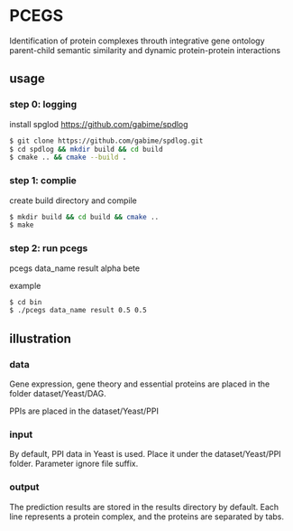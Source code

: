 # PCEGS
Identification of protein complexes throuth integrative gene ontology parent-child semantic similarity and dynamic protein-protein interactions

## usage
### step 0: logging

install spglod <https://github.com/gabime/spdlog>
```bash
$ git clone https://github.com/gabime/spdlog.git
$ cd spdlog && mkdir build && cd build
$ cmake .. && cmake --build .
```

### step 1: complie
create build directory and compile

```bash
$ mkdir build && cd build && cmake ..
$ make
```
### step 2: run pcegs
pcegs data_name result alpha bete

example
```bash
$ cd bin
$ ./pcegs data_name result 0.5 0.5
```

## illustration
### data
Gene expression, gene theory and essential proteins are placed in the folder dataset/Yeast/DAG.

PPIs are placed in the dataset/Yeast/PPI
### input
By default, PPI data in Yeast is used. Place it under the dataset/Yeast/PPI folder. Parameter ignore file suffix.
### output
The prediction results are stored in the results directory by default. Each line represents a protein complex, and the proteins are separated by tabs.
<!-- ### evaluation -->